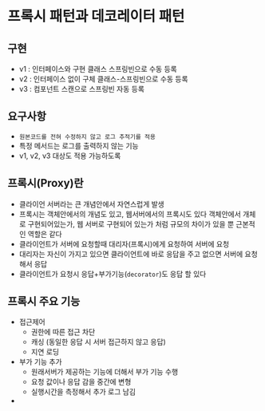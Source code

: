 # 프록시 패턴과 데코레이터 패턴
## 구현
* v1 : 인터페이스와 구현 클래스 스프링빈으로 수동 등록
* v2 : 인터페이스 없이 구체 클래스-스프링빈으로 수동 등록
* v3 : 컴포넌트 스캔으로 스프링빈 자동 등록

## 요구사항
* `원본코드를 전혀 수정하지 않고 로그 추적기를 적용`
* 특정 메서드는 로그를 출력하지 않는 기능
* v1, v2, v3 대상도 적용 가능하도록 

## 프록시(Proxy)란
* 클라이언 서버라는 큰 개념안에서 자연스럽게 발생
* 프록시는 객체안에서의 개념도 있고, 웹서버에서의 프록시도 있다 객체안에서 개체로 구현되어있는가, 웹 서버로 구현되어 있는가 처럼 규모의 차이가 있을 뿐 근본적인 역할은 같다
* 클라이언트가 서버에 요청할때 대리자(프록시)에게 요청하여 서버에 요청
* 대리자는 자신이 가지고 있으면 클라이언트에 바로 응답을 주고 없으면 서버에 요청해서 응답
* 클라이언트가 요청시 응답+부가기능(`decorator`)도 응답 할 있다

## 프록시 주요 기능
* 접근제어
    - 권한에 따른 접근 차단
    - 캐싱 (동일한 응답 시 서버 접근하지 않고 응답)
    - 지연 로딩
* 부가 기능 추가
    - 원래서버가 제공하는 기능에 더해서 부가 기능 수행
    - 요청 값이나 응답 감을 중간에 변형
    - 실행시간을 측정해서 추가 로그 남김
* 
